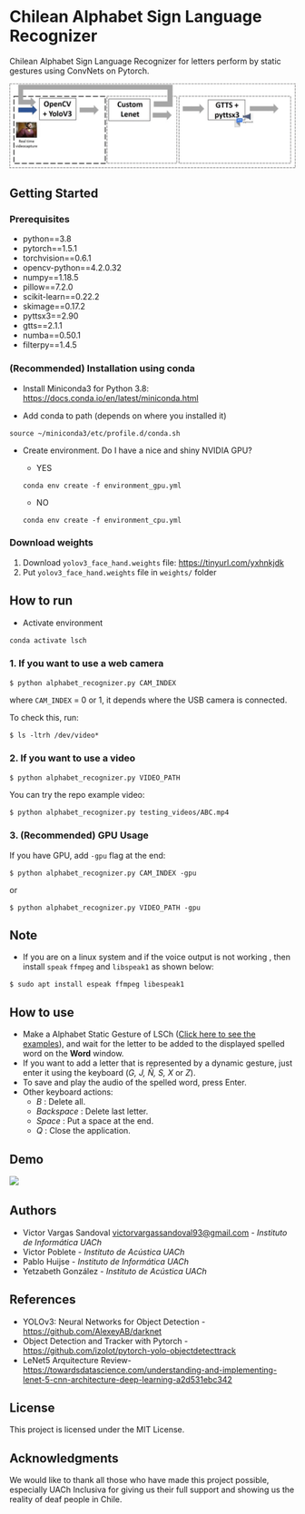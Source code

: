 # Chilean Alphabet Sign Language Recognizer
Chilean Alphabet Sign Language Recognizer for letters perform by static gestures using ConvNets on Pytorch.

![](src/system.gif)

## Getting Started

### Prerequisites

  * python==3.8
  * pytorch==1.5.1
  * torchvision==0.6.1
  * opencv-python==4.2.0.32
  * numpy==1.18.5
  * pillow==7.2.0
  * scikit-learn==0.22.2
  * skimage==0.17.2
  * pyttsx3==2.90
  * gtts==2.1.1
  * numba==0.50.1
  * filterpy==1.4.5

### (Recommended) Installation using conda

* Install Miniconda3 for Python 3.8: https://docs.conda.io/en/latest/miniconda.html

* Add conda to path (depends on where you installed it)
```
source ~/miniconda3/etc/profile.d/conda.sh
```

* Create environment. Do I have a nice and shiny NVIDIA GPU?
  * YES
   ```
   conda env create -f environment_gpu.yml
   ```

  * NO
   ```
   conda env create -f environment_cpu.yml
   ```

### Download weights

1. Download ```yolov3_face_hand.weights``` file: https://tinyurl.com/yxhnkjdk
2. Put ```yolov3_face_hand.weights``` file in ```weights/``` folder

## How to run
  
  * Activate environment
  ```
  conda activate lsch
  ```

  ### 1. If you want to use a web camera
  ```
  $ python alphabet_recognizer.py CAM_INDEX
  ```

  where ```CAM_INDEX``` = 0 or 1, it depends where the USB camera is connected.
  
  To check this, run:
  ```
  $ ls -ltrh /dev/video*
  ```

  ### 2. If you want to use a video
  ```
  $ python alphabet_recognizer.py VIDEO_PATH
  ```

  You can try the repo example video:
  ```
  $ python alphabet_recognizer.py testing_videos/ABC.mp4
  ```
  
  ### 3. (Recommended) GPU Usage

  If you have GPU, add ```-gpu``` flag at the end:

  ```
  $ python alphabet_recognizer.py CAM_INDEX -gpu
  ```
  or

  ```
  $ python alphabet_recognizer.py VIDEO_PATH -gpu
  ```

## Note
* If you are on a linux system and if the voice output is not working , then install ``` speak ``` ``` ffmpeg ``` and ``` libspeak1 ``` as shown below:
```
$ sudo apt install espeak ffmpeg libespeak1
```

## How to use
* Make a Alphabet Static Gesture of LSCh ([Click here to see the examples](https://i.imgur.com/dBhepde.png)), and wait for the letter to be added to the displayed spelled word on the **Word** window.
* If you want to add a letter that is represented by a dynamic gesture, just enter it using the keyboard (*G, J, Ñ, S, X* or *Z*).
* To save and play the audio of the spelled word, press Enter.
* Other keyboard actions:
  - *B*         : Delete all.
  - *Backspace* : Delete last letter.
  - *Space*     : Put a space at the end.
  - *Q*         : Close the application.

## Demo
![](src/demo.gif)

## Authors

* Victor Vargas Sandoval victorvargassandoval93@gmail.com - *Instituto de Informática UACh*
* Victor Poblete - *Instituto de Acústica UACh*
* Pablo Huijse - *Instituto de Informática UACh*
* Yetzabeth González - *Instituto de Acústica UACh*

## References

* YOLOv3: Neural Networks for Object Detection - https://github.com/AlexeyAB/darknet
* Object Detection and Tracker with Pytorch - https://github.com/izolot/pytorch-yolo-objectdetecttrack
* LeNet5 Arquitecture Review- https://towardsdatascience.com/understanding-and-implementing-lenet-5-cnn-architecture-deep-learning-a2d531ebc342

## License

This project is licensed under the MIT License.

## Acknowledgments

We would like to thank all those who have made this project possible, especially UACh Inclusiva for giving us their full support and showing us the reality of deaf people in Chile.